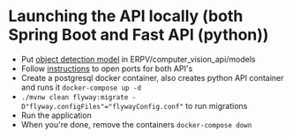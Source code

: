 # Launching the API locally (both Spring Boot and Fast API (python))
* Put [object detection model](https://drive.google.com/file/d/1M19b2kqiyyekrYv8H13plyp04aqCnLGt/view?usp=share_link) in ERPV/computer_vision_api/models
* Follow [instructions](https://erpv.atlassian.net/browse/ERPV-75) to open ports for both API's
* Create a postgresql docker container, also creates python API container and runs it `docker-compose up -d`
* `./mvnw clean flyway:migrate -D"flyway.configFiles"="flywayConfig.conf"` to run migrations
* Run the application
* When you're done, remove the containers `docker-compose down`